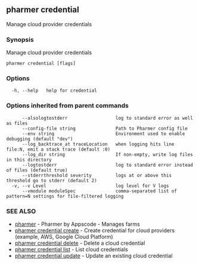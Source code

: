 ## pharmer credential

Manage cloud provider credentials

### Synopsis


Manage cloud provider credentials

```
pharmer credential [flags]
```

### Options

```
  -h, --help   help for credential
```

### Options inherited from parent commands

```
      --alsologtostderr                  log to standard error as well as files
      --config-file string               Path to Pharmer config file
      --env string                       Environment used to enable debugging (default "dev")
      --log_backtrace_at traceLocation   when logging hits line file:N, emit a stack trace (default :0)
      --log_dir string                   If non-empty, write log files in this directory
      --logtostderr                      log to standard error instead of files (default true)
      --stderrthreshold severity         logs at or above this threshold go to stderr (default 2)
  -v, --v Level                          log level for V logs
      --vmodule moduleSpec               comma-separated list of pattern=N settings for file-filtered logging
```

### SEE ALSO
* [pharmer](pharmer.md)	 - Pharmer by Appscode - Manages farms
* [pharmer credential create](pharmer_credential_create.md)	 - Create credential for cloud providers (example, AWS, Google Cloud Platform)
* [pharmer credential delete](pharmer_credential_delete.md)	 - Delete a cloud credential
* [pharmer credential list](pharmer_credential_list.md)	 - List cloud credentials
* [pharmer credential update](pharmer_credential_update.md)	 - Update an existing cloud credential

